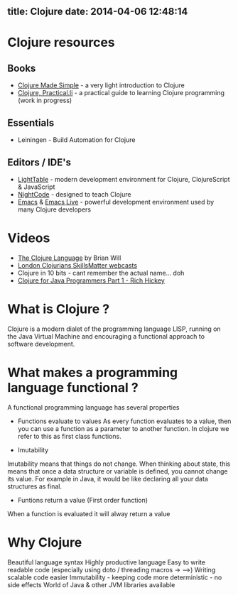 title: Clojure
date: 2014-04-06 12:48:14
---

# Clojure resources 

## Books 
* [Clojure Made Simple](http://developerpress.com/ClojureMadeSimple-175415) - a very light introduction to Clojure
* [Clojure, Practical.li](http://clojure.practical.li) - a practical guide to learning Clojure programming (work in progress)

## Essentials 
* Leiningen - Build Automation for Clojure

## Editors / IDE's 
* [LightTable](http://lighttable.com/) - modern development environment for Clojure, ClojureScript & JavaScript
* [NightCode](https://nightcode.info/) - designed to teach Clojure
* [Emacs](http://www.gnu.org/software/emacs/) & [Emacs Live](https://github.com/overtone/emacs-live) - powerful development environment used by many Clojure developers 

# Videos

* [The Clojure Language](https://www.youtube.com/playlist?list=PLAC43CFB134E85266) by Brian Will
* [London Clojurians SkillsMatter webcasts](https://skillsmatter.com/groups/87-london-clojure-community#past_events)
* Clojure in 10 bits - cant remember the actual name... doh
* [Clojure for Java Programmers Part 1 - Rich Hickey](https://www.youtube.com/watch?v=P76Vbsk_3J0)

# What is Clojure ?

Clojure is a modern dialet of the programming language LISP, running on the Java Virtual Machine and encouraging a functional approach to software development.

# What makes a programming language functional ?

A functional programming language has several properties

* Functions evaluate to values
As every function evaluates to a value, then you can use a function as a parameter to another function.  In clojure we refer to this as first class functions.

* Imutability

Imutability means that things do not change.  When thinking about state, this means that once a data structure or variable is defined, you cannot change its value.  For example in Java, it would be like declaring all your data structures as final.

* Funtions return a value (First order function)

When a function is evaluated it will alway return a value 


# Why Clojure

Beautiful language syntax
Highly productive language
Easy to write readable code (especially using doto / threading macros -> -->)
Writing scalable code easier
Immutability - keeping code more deterministic - no side effects
World of Java & other JVM libraries available 
